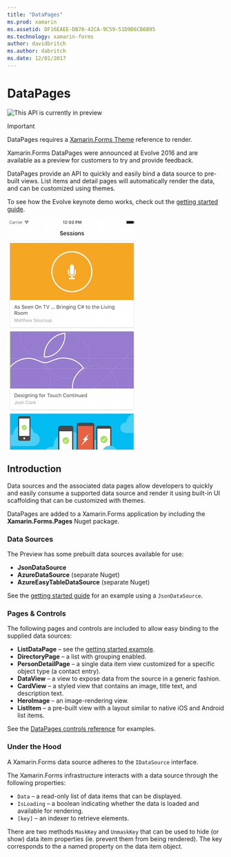 ```yaml
---
title: "DataPages"
ms.prod: xamarin
ms.assetid: DF16EAEE-DB78-42CA-9C59-51D9D6CB6B95
ms.technology: xamarin-forms
author: davidbritch
ms.author: dabritch
ms.date: 12/01/2017
---
```


# DataPages

![](~/media/shared/preview.png "This API is currently in preview")

> [!IMPORTANT]
> DataPages requires a
[Xamarin.Forms Theme](~/xamarin-forms/user-interface/themes/index.md) reference to render.

Xamarin.Forms DataPages were announced at Evolve 2016 and are available as a
preview for customers to try and provide feedback.

DataPages provide an API to quickly and easily bind a data source
to pre-built views. List items and detail pages
will automatically render the data, and can be customized using themes.

To see how the Evolve keynote demo works, check out the
[getting started guide](get-started.md).

[![](images/demo-sml.png "DataPages Sample Application")](images/demo.png#lightbox "DataPages Sample Application")

## Introduction

Data sources and the associated data pages allow developers to quickly
and easily consume a supported data source and render it using built-in
UI scaffolding that can be customized with themes.

DataPages are added to a Xamarin.Forms application by including
the **Xamarin.Forms.Pages** Nuget package.

### Data Sources

The Preview has some prebuilt data sources available for use:

* **JsonDataSource**
* **AzureDataSource** (separate Nuget)
* **AzureEasyTableDataSource** (separate Nuget)

See the [getting started guide](get-started.md) for an example
using a `JsonDataSource`.


### Pages & Controls

The following pages and controls are included to allow easy binding
to the supplied data sources:

* **ListDataPage** – see the [getting started example](get-started.md).
* **DirectoryPage** – a list with grouping enabled.
* **PersonDetailPage** – a single data item view customized for a specific object type (a contact entry).
* **DataView** – a view to expose data from the source in a generic fashion.
* **CardView** – a styled view that contains an image, title text, and description text.
* **HeroImage** – an image-rendering view.
* **ListItem** – a pre-built view with a layout similar to native iOS and Android list items.

See the [DataPages controls reference](controls.md) for examples.



### Under the Hood

A Xamarin.Forms data source adheres to the `IDataSource` interface.

The Xamarin.Forms infrastructure interacts with a data source through
the following properties:

* `Data` – a read-only list of data items that can be displayed.
* `IsLoading` – a boolean indicating whether the data is loaded and available for rendering.
* `[key]` – an indexer to retrieve elements.

There are two methods `MaskKey` and `UnmaskKey` that can be used
to hide (or show) data item properties (ie. prevent them from being rendered).
The key corresponds to the a named property on the data item object.

